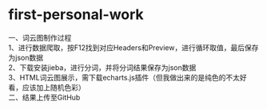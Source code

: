 # first-personal-work
一、词云图制作过程  
1、进行数据爬取，按F12找到对应Headers和Preview，进行循环取值，最后保存为json数据  
2、下载安装jieba，进行分词，并将分词结果保存为json数据  
3、HTML词云图展示，需下载echarts.js插件（但我做出来的是纯色的不太好看，应该加上随机色彩）  
二、结果上传至GitHub  
